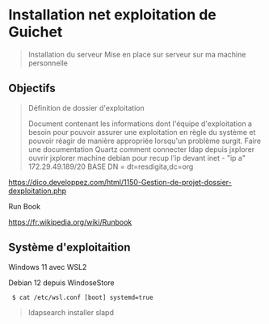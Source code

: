 # Installation net exploitation de Guichet
>Installation du serveur
>Mise en place sur serveur sur ma machine personnelle 

## Objectifs

> Définition de dossier d'exploitation
> 
> Document contenant les informations dont l'équipe d'exploitation a besoin pour pouvoir assurer une exploitation en règle du système et pouvoir réagir de manière appropriée lorsqu'un problème surgit.
>Faire une documentation Quartz
>comment connecter ldap depuis jxplorer
>ouvrir jxplorer
>machine debian pour recup l'ip devant inet  - "ip a"
 172.29.49.189/20
 >BASE DN = dt=resdigita,dc=org 
 
https://dico.developpez.com/html/1150-Gestion-de-projet-dossier-dexploitation.php

Run Book

https://fr.wikipedia.org/wiki/Runbook

## Système d'exploitaition 

Windows 11 avec WSL2 

Debian 12 depuis WindoseStore

`` 
$ cat /etc/wsl.conf
[boot]
systemd=true
``
>ldapsearch
>installer slapd

